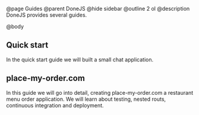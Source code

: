 @page Guides
@parent DoneJS
@hide sidebar
@outline 2 ol
@description DoneJS provides several guides.

@body

## Quick start

In the quick start guide we will built a small chat application.

## place-my-order.com

In this guide we will go into detail, creating place-my-order.com a restaurant menu order application. We will learn about testing, nested routs, continuous integration and deployment.
 